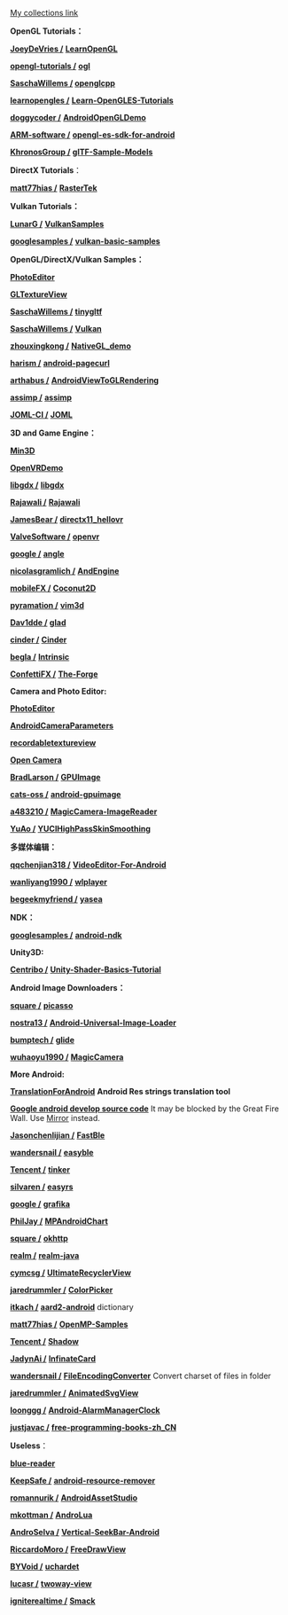 [My collections link](https://github.com/zoozooll?tab=stars)  

**OpenGL Tutorials：**

[**JoeyDeVries /**](https://github.com/JoeyDeVries/LearnOpenGL) [](https://github.com/JoeyDeVries/LearnOpenGL) [**LearnOpenGL**](https://github.com/JoeyDeVries/LearnOpenGL)

[**opengl-tutorials /**](https://github.com/opengl-tutorials/ogl) [](https://github.com/opengl-tutorials/ogl) [**ogl**](https://github.com/opengl-tutorials/ogl)

**[SaschaWillems /](https://github.com/SaschaWillems/openglcpp) [](https://github.com/SaschaWillems/openglcpp) [openglcpp](https://github.com/SaschaWillems/openglcpp)**

[**learnopengles /**](https://github.com/learnopengles/Learn-OpenGLES-Tutorials) [](https://github.com/learnopengles/Learn-OpenGLES-Tutorials) [**Learn-OpenGLES-Tutorials**](https://github.com/learnopengles/Learn-OpenGLES-Tutorials)

[**doggycoder /**](https://github.com/doggycoder/AndroidOpenGLDemo) [](https://github.com/doggycoder/AndroidOpenGLDemo) [**AndroidOpenGLDemo**](https://github.com/doggycoder/AndroidOpenGLDemo)

[**ARM-software /**](https://github.com/ARM-software/opengl-es-sdk-for-android) [](https://github.com/ARM-software/opengl-es-sdk-for-android) [**opengl-es-sdk-for-android**](https://github.com/ARM-software/opengl-es-sdk-for-android)

[**KhronosGroup /**](https://github.com/KhronosGroup/glTF-Sample-Models) [](https://github.com/KhronosGroup/glTF-Sample-Models) [**glTF-Sample-Models**](https://github.com/KhronosGroup/glTF-Sample-Models)

**DirectX Tutorials**：

[**matt77hias /**](https://github.com/matt77hias/RasterTek) [](https://github.com/matt77hias/RasterTek) [**RasterTek**](https://github.com/matt77hias/RasterTek)

**Vulkan Tutorials：**

[**LunarG /**](https://github.com/LunarG/VulkanSamples) [](https://github.com/LunarG/VulkanSamples) [**VulkanSamples**](https://github.com/LunarG/VulkanSamples)

[**googlesamples /**](https://github.com/googlesamples/vulkan-basic-samples) [](https://github.com/googlesamples/vulkan-basic-samples) [**vulkan-basic-samples**](https://github.com/googlesamples/vulkan-basic-samples)

**OpenGL/DirectX/Vulkan Samples：**

**[PhotoEditor](https://github.com/zoozooll/PhotoEditor)**

**[GLTextureView](https://github.com/zoozooll/GLTextureView)**

[**SaschaWillems /**](https://github.com/SaschaWillems/tinygltf) [](https://github.com/SaschaWillems/tinygltf) [**tinygltf**](https://github.com/SaschaWillems/tinygltf)

[**SaschaWillems /**](https://github.com/SaschaWillems/Vulkan) [](https://github.com/SaschaWillems/Vulkan) [**Vulkan**](https://github.com/SaschaWillems/Vulkan)

[**zhouxingkong /**](https://github.com/zhouxingkong/NativeGL_demo) [](https://github.com/zhouxingkong/NativeGL_demo) [**NativeGL_demo**](https://github.com/zhouxingkong/NativeGL_demo)

[**harism /**](https://github.com/harism/android-pagecurl) [](https://github.com/harism/android-pagecurl) [**android-pagecurl**](https://github.com/harism/android-pagecurl)

[**arthabus /**](https://github.com/arthabus/AndroidViewToGLRendering) [](https://github.com/arthabus/AndroidViewToGLRendering) [**AndroidViewToGLRendering**](https://github.com/arthabus/AndroidViewToGLRendering)

[**assimp /**](https://github.com/assimp/assimp) [](https://github.com/assimp/assimp) [**assimp**](https://github.com/assimp/assimp)

[**JOML-CI /**](https://github.com/JOML-CI/JOML) [](https://github.com/JOML-CI/JOML) [**JOML**](https://github.com/JOML-CI/JOML)

**3D and Game Engine：**

**[Min3D](https://github.com/zoozooll/Min3D)**

**[OpenVRDemo](https://github.com/zoozooll/OpenVRDemo)**

[**libgdx /**](https://github.com/libgdx/libgdx) [](https://github.com/libgdx/libgdx) [**libgdx**](https://github.com/libgdx/libgdx)

[**Rajawali /**](https://github.com/Rajawali/Rajawali) [](https://github.com/Rajawali/Rajawali) [**Rajawali**](https://github.com/Rajawali/Rajawali)

[**JamesBear /**](https://github.com/JamesBear/directx11_hellovr) [](https://github.com/JamesBear/directx11_hellovr) [**directx11_hellovr**](https://github.com/JamesBear/directx11_hellovr)

[**ValveSoftware /**](https://github.com/ValveSoftware/openvr) [](https://github.com/ValveSoftware/openvr) [**openvr**](https://github.com/ValveSoftware/openvr)

[**google /**](https://github.com/google/angle) [](https://github.com/google/angle) [**angle**](https://github.com/google/angle)

[**nicolasgramlich /**](https://github.com/nicolasgramlich/AndEngine) [](https://github.com/nicolasgramlich/AndEngine) [**AndEngine**](https://github.com/nicolasgramlich/AndEngine)

[**mobileFX /**](https://github.com/mobileFX/Coconut2D) [](https://github.com/mobileFX/Coconut2D) [**Coconut2D**](https://github.com/mobileFX/Coconut2D)

[**pyramation /**](https://github.com/pyramation/vim3d) [](https://github.com/pyramation/vim3d) [**vim3d**](https://github.com/pyramation/vim3d)

[**Dav1dde /**](https://github.com/Dav1dde/glad) [](https://github.com/Dav1dde/glad) [**glad**](https://github.com/Dav1dde/glad)

[**cinder /**](https://github.com/cinder/Cinder) [](https://github.com/cinder/Cinder) [**Cinder**](https://github.com/cinder/Cinder)

[**begla /**](https://github.com/begla/Intrinsic) [](https://github.com/begla/Intrinsic) [**Intrinsic**](https://github.com/begla/Intrinsic)

[**ConfettiFX /**](https://github.com/ConfettiFX/The-Forge) [](https://github.com/ConfettiFX/The-Forge) [**The-Forge**](https://github.com/ConfettiFX/The-Forge)

**Camera and Photo Editor:**

**[PhotoEditor](https://github.com/zoozooll/PhotoEditor)**

**[AndroidCameraParameters](https://github.com/zoozooll/AndroidCameraParameters)**

**[recordabletextureview](https://github.com/zoozooll/recordabletextureview)**

**[Open Camera](https://sourceforge.net/p/opencamera/code/ci/master/tree/)**

[**BradLarson /**](https://github.com/BradLarson/GPUImage) [](https://github.com/BradLarson/GPUImage) [**GPUImage**](https://github.com/BradLarson/GPUImage)

[**cats-oss /**](https://github.com/cats-oss/android-gpuimage) [](https://github.com/cats-oss/android-gpuimage) [**android-gpuimage**](https://github.com/cats-oss/android-gpuimage)

[**a483210 /**](https://github.com/a483210/MagicCamera-ImageReader) [](https://github.com/a483210/MagicCamera-ImageReader) [**MagicCamera-ImageReader**](https://github.com/a483210/MagicCamera-ImageReader)

[**YuAo /**](https://github.com/YuAo/YUCIHighPassSkinSmoothing) [](https://github.com/YuAo/YUCIHighPassSkinSmoothing) [**YUCIHighPassSkinSmoothing**](https://github.com/YuAo/YUCIHighPassSkinSmoothing)

**多媒体编辑：**

[**qqchenjian318 /**](https://github.com/qqchenjian318/VideoEditor-For-Android) [](https://github.com/qqchenjian318/VideoEditor-For-Android) [**VideoEditor-For-Android**](https://github.com/qqchenjian318/VideoEditor-For-Android)

[**wanliyang1990 /**](https://github.com/wanliyang1990/wlplayer) [](https://github.com/wanliyang1990/wlplayer) [**wlplayer**](https://github.com/wanliyang1990/wlplayer)

[**begeekmyfriend /**](https://github.com/begeekmyfriend/yasea) [](https://github.com/begeekmyfriend/yasea) [**yasea**](https://github.com/begeekmyfriend/yasea)

**NDK：**

[**googlesamples /**](https://github.com/googlesamples/android-ndk) [](https://github.com/googlesamples/android-ndk) [**android-ndk**](https://github.com/googlesamples/android-ndk)

**Unity3D:**

[**Centribo /**](https://github.com/Centribo/Unity-Shader-Basics-Tutorial) [](https://github.com/Centribo/Unity-Shader-Basics-Tutorial) [**Unity-Shader-Basics-Tutorial**](https://github.com/Centribo/Unity-Shader-Basics-Tutorial)

**Android Image Downloaders：**

[**square /**](https://github.com/square/picasso) [](https://github.com/square/picasso) [**picasso**](https://github.com/square/picasso)

[**nostra13 /**](https://github.com/nostra13/Android-Universal-Image-Loader) [](https://github.com/nostra13/Android-Universal-Image-Loader) [**Android-Universal-Image-Loader**](https://github.com/nostra13/Android-Universal-Image-Loader)

[**bumptech /**](https://github.com/bumptech/glide) [](https://github.com/bumptech/glide) [**glide**](https://github.com/bumptech/glide)

[**wuhaoyu1990 /**](https://github.com/wuhaoyu1990/MagicCamera) [](https://github.com/wuhaoyu1990/MagicCamera) [**MagicCamera**](https://github.com/wuhaoyu1990/MagicCamera)

**More Android:**

**[TranslationForAndroid](https://github.com/zoozooll/TranslationForAndroid)** **Android Res strings translation tool**

**[Google android develop source code](https://android.googlesource.com/platform/development.git)** It may be blocked by the Great Fire Wall. Use [Mirror](https://github.com/aosp-mirror/platform_development/tree/master/samples) instead.

[**Jasonchenlijian /**](https://github.com/Jasonchenlijian/FastBle) [](https://github.com/Jasonchenlijian/FastBle) [**FastBle**](https://github.com/Jasonchenlijian/FastBle)

[**wandersnail /**](https://github.com/wandersnail/easyble) [](https://github.com/wandersnail/easyble) [**easyble**](https://github.com/wandersnail/easyble)

[**Tencent /**](https://github.com/Tencent/tinker) [](https://github.com/Tencent/tinker) [**tinker**](https://github.com/Tencent/tinker)

[**silvaren /**](https://github.com/silvaren/easyrs) [](https://github.com/silvaren/easyrs) [**easyrs**](https://github.com/silvaren/easyrs)

[**google /**](https://github.com/google/grafika) [](https://github.com/google/grafika) [**grafika**](https://github.com/google/grafika)

[**PhilJay /**](https://github.com/PhilJay/MPAndroidChart) [](https://github.com/PhilJay/MPAndroidChart) [**MPAndroidChart**](https://github.com/PhilJay/MPAndroidChart)

[**square /**](https://github.com/square/okhttp) [](https://github.com/square/okhttp) [**okhttp**](https://github.com/square/okhttp)

[**realm /**](https://github.com/realm/realm-java) [](https://github.com/realm/realm-java) [**realm-java**](https://github.com/realm/realm-java)

[**cymcsg /**](https://github.com/cymcsg/UltimateRecyclerView) [](https://github.com/cymcsg/UltimateRecyclerView) [**UltimateRecyclerView**](https://github.com/cymcsg/UltimateRecyclerView)

[**jaredrummler /**](https://github.com/jaredrummler/ColorPicker) [](https://github.com/jaredrummler/ColorPicker) [**ColorPicker**](https://github.com/jaredrummler/ColorPicker)

[**itkach /**](https://github.com/itkach/aard2-android) [](https://github.com/itkach/aard2-android) [**aard2-android**](https://github.com/itkach/aard2-android)  dictionary

[**matt77hias /**](https://github.com/matt77hias/OpenMP-Samples) [](https://github.com/matt77hias/OpenMP-Samples) [**OpenMP-Samples**](https://github.com/matt77hias/OpenMP-Samples)

[**Tencent /**](https://github.com/Tencent/Shadow) [](https://github.com/Tencent/Shadow) [**Shadow**](https://github.com/Tencent/Shadow)

[**JadynAi /**](https://github.com/JadynAi/InfinateCard) [](https://github.com/JadynAi/InfinateCard) [**InfinateCard**](https://github.com/JadynAi/InfinateCard)

[**wandersnail /**](https://github.com/wandersnail/FileEncodingConverter) [](https://github.com/wandersnail/FileEncodingConverter) [**FileEncodingConverter**](https://github.com/wandersnail/FileEncodingConverter) Convert charset of files in folder

[**jaredrummler /**](https://github.com/jaredrummler/AnimatedSvgView) [](https://github.com/jaredrummler/AnimatedSvgView) [**AnimatedSvgView**](https://github.com/jaredrummler/AnimatedSvgView)

[**loonggg /**](https://github.com/loonggg/Android-AlarmManagerClock) [](https://github.com/loonggg/Android-AlarmManagerClock) [**Android-AlarmManagerClock**](https://github.com/loonggg/Android-AlarmManagerClock)

[**justjavac /**](https://github.com/justjavac/free-programming-books-zh_CN) [](https://github.com/justjavac/free-programming-books-zh_CN) [**free-programming-books-zh_CN**](https://github.com/justjavac/free-programming-books-zh_CN)

**Useless**：

**[blue-reader](https://github.com/zoozooll/blue-reader)**

[**KeepSafe /**](https://github.com/KeepSafe/android-resource-remover) [](https://github.com/KeepSafe/android-resource-remover) [**android-resource-remover**](https://github.com/KeepSafe/android-resource-remover)

[**romannurik /**](https://github.com/romannurik/AndroidAssetStudio) [](https://github.com/romannurik/AndroidAssetStudio) [**AndroidAssetStudio**](https://github.com/romannurik/AndroidAssetStudio)

[**mkottman /**](https://github.com/mkottman/AndroLua) [](https://github.com/mkottman/AndroLua) [**AndroLua**](https://github.com/mkottman/AndroLua)

[**AndroSelva /**](https://github.com/AndroSelva/Vertical-SeekBar-Android) [](https://github.com/AndroSelva/Vertical-SeekBar-Android) [**Vertical-SeekBar-Android**](https://github.com/AndroSelva/Vertical-SeekBar-Android)

[**RiccardoMoro /**](https://github.com/RiccardoMoro/FreeDrawView) [](https://github.com/RiccardoMoro/FreeDrawView) [**FreeDrawView**](https://github.com/RiccardoMoro/FreeDrawView)

[**BYVoid /**](https://github.com/BYVoid/uchardet) [](https://github.com/BYVoid/uchardet) [**uchardet**](https://github.com/BYVoid/uchardet)

[**lucasr /**](https://github.com/lucasr/twoway-view) [](https://github.com/lucasr/twoway-view) [**twoway-view**](https://github.com/lucasr/twoway-view)

[**igniterealtime /**](https://github.com/igniterealtime/Smack) [](https://github.com/igniterealtime/Smack) [**Smack**](https://github.com/igniterealtime/Smack)

<!--stackedit_data:
eyJoaXN0b3J5IjpbLTE0Mzk2NzY4OTAsOTMxMTcyODcwLC0xOT
U4NjQyOTM4LDEyNTY2OTYzOF19
-->
